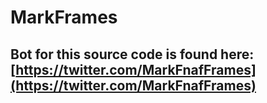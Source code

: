 # MarkFrames

## Bot for this source code is found here: [https://twitter.com/MarkFnafFrames](https://twitter.com/MarkFnafFrames)
